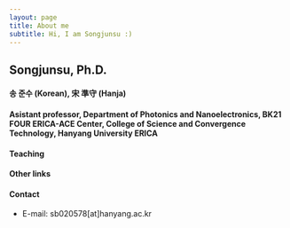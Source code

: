 ```yaml
---
layout: page
title: About me
subtitle: Hi, I am Songjunsu :)
---
```

<!--- 
<p align="center"><img src="https://user-images.githubusercontent.com/32427749/130535244-3c8956f4-23e3-4b1b-92f9-a2343ab566b3.png"></p>
--->

## Songjunsu, Ph.D.
#### 송 준수 (Korean), 宋 準守 (Hanja)
#### Asistant professor, Department of Photonics and Nanoelectronics, BK21 FOUR ERICA-ACE Center, College of Science and Convergence Technology, Hanyang University ERICA


#### Teaching


#### Other links


#### Contact
- E-mail: sb020578[at]hanyang.ac.kr

<!--- 
![image](https://user-images.githubusercontent.com/32427749/127579757-95fe1d97-7820-4485-acfe-42483abd727e.png)
![image](https://user-images.githubusercontent.com/32427749/130535244-3c8956f4-23e3-4b1b-92f9-a2343ab566b3.png)
--->
